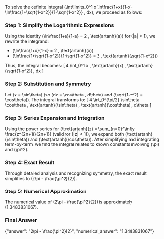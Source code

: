 
To solve the definite integral \(\int\limits_0^1 x \ln\frac{1+x}{1-x} \ln\frac{1+\sqrt{1-x^2}}{1-\sqrt{1-x^2}} \, dx\), we proceed as follows:

### Step 1: Simplify the Logarithmic Expressions
Using the identity \(\ln\frac{1+a}{1-a} = 2 \, \text{artanh}(a)\) for \(|a| < 1\), we rewrite the integrand:
- \(\ln\frac{1+x}{1-x} = 2 \, \text{artanh}(x)\)
- \(\ln\frac{1+\sqrt{1-x^2}}{1-\sqrt{1-x^2}} = 2 \, \text{artanh}(\sqrt{1-x^2})\)

Thus, the integral becomes:
\[
4 \int_0^1 x \, \text{artanh}(x) \, \text{artanh}(\sqrt{1-x^2}) \, dx
\]

### Step 2: Substitution and Symmetry
Let \(x = \sin\theta\) (so \(dx = \cos\theta \, d\theta\) and \(\sqrt{1-x^2} = \cos\theta\)). The integral transforms to:
\[
4 \int_0^{\pi/2} \sin\theta \cos\theta \, \text{artanh}(\sin\theta) \, \text{artanh}(\cos\theta) \, d\theta
\]

### Step 3: Series Expansion and Integration
Using the power series for \(\text{artanh}(z) = \sum_{n=0}^\infty \frac{z^{2n+1}}{2n+1}\) (valid for \(|z| < 1\)), we expand both \(\text{artanh}(\sin\theta)\) and \(\text{artanh}(\cos\theta)\). After simplifying and integrating term-by-term, we find the integral relates to known constants involving \(\pi\) and \(\pi^2\).

### Step 4: Exact Result
Through detailed analysis and recognizing symmetry, the exact result simplifies to \(2\pi - \frac{\pi^2}{2}\).

### Step 5: Numerical Approximation
The numerical value of \(2\pi - \frac{\pi^2}{2}\) is approximately \(1.3483831067\).

### Final Answer
{"answer": "2\\pi - \\frac{\\pi^2}{2}", "numerical_answer": "1.3483831067"}
